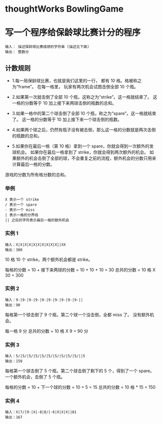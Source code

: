 # thoughtWorks BowlingGame
# 写一个程序给保龄球比赛计分的程序
```
输入： 描述保龄球比赛成绩的字符串 (描述见下面)
输出： 整数分
```

## 计数规则

- 1.每一局保龄球比赛，也就是我们这里的一行， 都有 10 格。格被称之为“frame”。 在每一格里， 玩家有两次机会试图击倒全部 10 个瓶。

- 2.如果第一次就击倒了全部 10 个瓶，这称之为“strike”。这一格就结束了。 这一格的分数等于 10 加上接下来两球击倒的瓶数的总和。

- 3.如果一格中的第二个球击倒了全部 10 个瓶，称之为“spare”。这一格就结束了。 这一格的分数等于 10 加上接下来一个球击倒的瓶数。

- 4.如果两个球之后，仍然有瓶子没有被击倒，那么这一格的分数就是两次击倒的瓶数的总和。

- 5.如果你在最后一格（第 10 格）拿到一个 spare，你就会得到一次额外的发球机会。 如果你在最后一格拿到了 strike，你就会得到两次额外的机会。 如果额外的机会击倒了全部的球，不会重复之前的流程，额外机会的分数只用来计算最后一格的分数。

游戏的分数为所有格分数的总和。

### 举例
```
X 表示一个 strike
/ 表示一个 spare
- 表示一个 miss
| 表示一格的分界线
|| 之后的字符表示最后一格的额外机会
```
### 实例 1
```
输入：X|X|X|X|X|X|X|X|X|X||XX
输出：300
```
10 格 10 个 strike，两个额外机会都是 strike。

每格的分数 = 10 + 接下来两球的分数 = 10 + 10 + 10 = 30
总共的分数 = 10 格 X 30 = 300

### 实例 2
```
输入：9-|9-|9-|9-|9-|9-|9-|9-|9-|9-||
输出：90
```
每格第一个球击倒了 9 个瓶，第二个球一个没击倒，全都 miss 了。 没有额外机会。

每一格 9 分
总共的分数 = 10 格 X 9 = 90 分
### 实例 3
```
输入：5/|5/|5/|5/|5/|5/|5/|5/|5/|5/||5
输出：150
```
每格第一个球击倒了 5 个瓶，第二个球击倒了剩下的 5 个，得到了一个 spare。 一个额外机会，击倒了 5 个瓶。

每格的分数 = 10 + 下一个球的分数 = 10 + 5 = 15
总共的分数 = 10 格 * 15 = 150
### 实例 4
```
输入：X|7/|9-|X|-8|8/|-6|X|X|X||81
输出：167
```